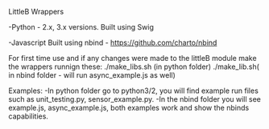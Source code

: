 LittleB Wrappers

-Python - 2.x, 3.x versions.
	Built using Swig

-Javascript
	Built using nbind - https://github.com/charto/nbind

For first time use and if any changes were made to the littleB module make the wrappers runnign these:
	./make_libs.sh (in python folder)
	./make_lib.sh( in nbind folder - will run async_example.js as well)


Examples:
	-In python folder go to python3/2, you will find example run files such as unit_testing.py, sensor_example.py.
	-In the nbind folder you will see example.js, async_example.js, both examples work and show the nbinds capabilities.